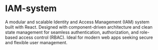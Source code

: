 # IAM-system
A modular and scalable Identity and Access Management (IAM) system built with React. Designed with component-driven architecture and clean state management for seamless authentication, authorization, and role-based access control (RBAC). Ideal for modern web apps seeking secure and flexible user management.
